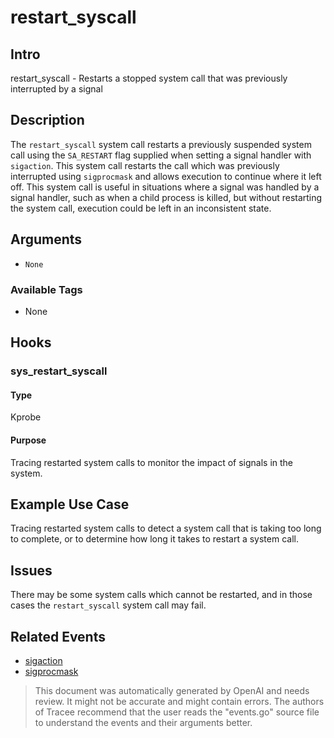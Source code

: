 
# restart_syscall

## Intro
restart_syscall - Restarts a stopped system call that was previously interrupted by a signal

## Description
The `restart_syscall` system call restarts a previously suspended system call using the `SA_RESTART` flag supplied when setting a signal handler with `sigaction`. This system call restarts the call which was previously interrupted using `sigprocmask` and allows execution to continue where it left off. This system call is useful in situations where a signal was handled by a signal handler, such as when a child process is killed, but without restarting the system call, execution could be left in an inconsistent state.

## Arguments
* `None`

### Available Tags
* None

## Hooks
### sys_restart_syscall
#### Type
Kprobe
#### Purpose
Tracing restarted system calls to monitor the impact of signals in the system.

## Example Use Case
Tracing restarted system calls to detect a system call that is taking too long to complete, or to determine how long it takes to restart a system call.

## Issues
There may be some system calls which cannot be restarted, and in those cases the `restart_syscall` system call may fail.

## Related Events
* [sigaction](https://man7.org/linux/man-pages/man2/sigaction.2.html)
* [sigprocmask](https://man7.org/linux/man-pages/man2/sigprocmask.2.html)

> This document was automatically generated by OpenAI and needs review. It might
> not be accurate and might contain errors. The authors of Tracee recommend that
> the user reads the "events.go" source file to understand the events and their
> arguments better.
